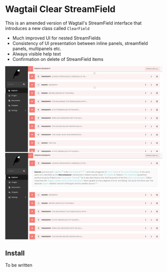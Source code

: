Wagtail Clear StreamField
============================
This is an amended version of Wagtail's StreamField interface that introduces a new class called `ClearField`

 - Much improved UI for nested StreamFields
 - Consistency of UI presentation between inline panels, streamfield panels, multipanels etc.
 - Always visible help text
 - Confirmation on delete of StreamField items 

![Screenshot](screenshot1.png)
![Screenshot](screenshot2.png)

Install
-------
To be written
